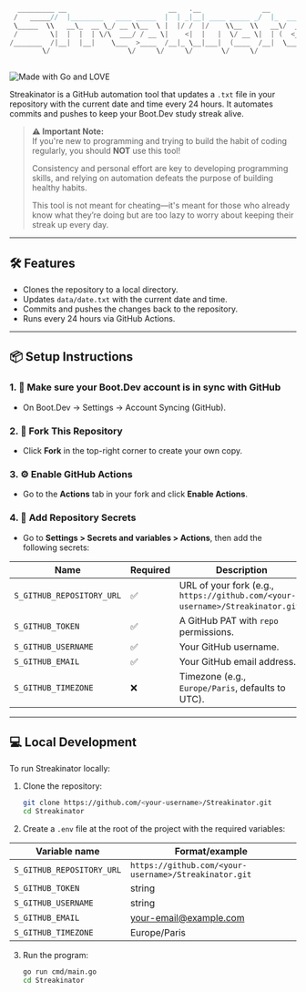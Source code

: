 ```go
  _________ __                         __   .__               __                
 /   _____//  |________   ____ _____  |  | _|__| ____ _____ _/  |_  ___________ 
 \_____  \\   __\_  __ \_/ __ \\__  \ |  |/ /  |/    \\__  \\   __\/  _ \_  __ \
 /        \|  |  |  | \/\  ___/ / __ \|    <|  |   |  \/ __ \|  | (  <_> )  | \/
/_______  /|__|  |__|    \___  >____  /__|_ \__|___|  (____  /__|  \____/|__|   
        \/                   \/     \/     \/       \/     \/                   
                                                                                               
```

![Made with Go and LOVE](https://img.shields.io/badge/Made%20with%20Go%20and-LOVE-blue?logo=go)  

Streakinator is a GitHub automation tool that updates a `.txt` file in your repository with the current date and time every 24 hours. It automates commits and pushes to keep your Boot.Dev study streak alive.

> **⚠ Important Note:**  
> If you're new to programming and trying to build the habit of coding regularly, you should **NOT** use this tool!  
>  
> Consistency and personal effort are key to developing programming skills, and relying on automation defeats the purpose of building healthy habits.  
>  
> This tool is not meant for cheating—it's meant for those who already know what they’re doing but are too lazy to worry about keeping their streak up every day.

---

## 🛠 **Features**  
- Clones the repository to a local directory.  
- Updates `data/date.txt` with the current date and time.  
- Commits and pushes the changes back to the repository.  
- Runs every 24 hours via GitHub Actions.  

---

## 📦 **Setup Instructions**  

### **1. 🧸 Make sure your Boot.Dev account is in sync with GitHub**  
- On Boot.Dev -> Settings -> Account Syncing (GitHub).  

### **2. 🍴 Fork This Repository**  
- Click **Fork** in the top-right corner to create your own copy.  

### **3. ⚙️ Enable GitHub Actions**  
- Go to the **Actions** tab in your fork and click **Enable Actions**.  

### **4. 🔑 Add Repository Secrets**  
- Go to **Settings > Secrets and variables > Actions**, then add the following secrets:  

| Name                  | Required | Description                                    |  
|-----------------------|----------|------------------------------------------------|  
| `S_GITHUB_REPOSITORY_URL` | ✅      | URL of your fork (e.g., `https://github.com/<your-username>/Streakinator.git`) |  
| `S_GITHUB_TOKEN`        | ✅      | A GitHub PAT with `repo` permissions.          |  
| `S_GITHUB_USERNAME`     | ✅      | Your GitHub username.                          |  
| `S_GITHUB_EMAIL`        | ✅      | Your GitHub email address.                     |  
| `S_GITHUB_TIMEZONE`     | ❌      | Timezone (e.g., `Europe/Paris`, defaults to UTC). |  

---

## 💻 **Local Development**  

To run Streakinator locally:
1. Clone the repository:
   ```bash
   git clone https://github.com/<your-username>/Streakinator.git
   cd Streakinator
2. Create a `.env` file at the root of the project with the required variables:


| Variable name                  | Format/example                                  
|-----------------------|----------|
|`S_GITHUB_REPOSITORY_URL`	| `https://github.com/<your-username>/Streakinator.git`
|`S_GITHUB_TOKEN`	        | string
|`S_GITHUB_USERNAME`            | string
|`S_GITHUB_EMAIL`               | your-email@example.com
|`S_GITHUB_TIMEZONE`            | Europe/Paris

3. Run the program:
	 ```bash   
	go run cmd/main.go
   cd Streakinator  
